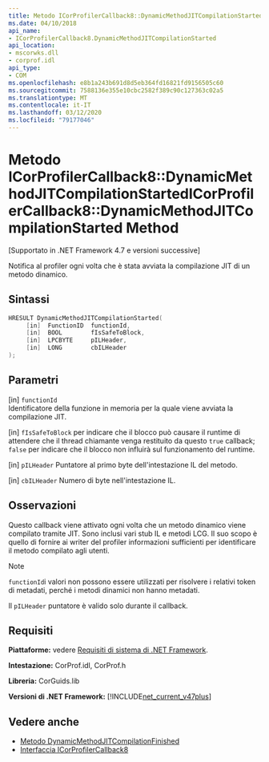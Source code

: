 ```yaml
---
title: Metodo ICorProfilerCallback8::DynamicMethodJITCompilationStartedICorProfilerCallback8::DynamicMethodJITCompilationStarted Method
ms.date: 04/10/2018
api_name:
- ICorProfilerCallback8.DynamicMethodJITCompilationStarted
api_location:
- mscorwks.dll
- corprof.idl
api_type:
- COM
ms.openlocfilehash: e8b1a243b691d8d5eb364fd16821fd9156505c60
ms.sourcegitcommit: 7588136e355e10cbc2582f389c90c127363c02a5
ms.translationtype: MT
ms.contentlocale: it-IT
ms.lasthandoff: 03/12/2020
ms.locfileid: "79177046"
---
```

# <a name="icorprofilercallback8dynamicmethodjitcompilationstarted-method"></a>Metodo ICorProfilerCallback8::DynamicMethodJITCompilationStartedICorProfilerCallback8::DynamicMethodJITCompilationStarted Method
[Supportato in .NET Framework 4.7 e versioni successive]  
  
Notifica al profiler ogni volta che è stata avviata la compilazione JIT di un metodo dinamico.  
  
## <a name="syntax"></a>Sintassi  
  
```cpp  
HRESULT DynamicMethodJITCompilationStarted(  
     [in]  FunctionID  functionId,
     [in]  BOOL        fIsSafeToBlock,
     [in]  LPCBYTE     pILHeader,
     [in]  LONG        cbILHeader
);  
```  
  
## <a name="parameters"></a>Parametri  
[in] `functionId`  
Identificatore della funzione in memoria per la quale viene avviata la compilazione JIT.

[in] `fIsSafeToBlock` per indicare che il blocco può causare il runtime di attendere che il thread chiamante venga restituito da questo 
 `true` callback; `false` per indicare che il blocco non influirà sul funzionamento del runtime.  

[in] `pILHeader` Puntatore al primo byte dell'intestazione IL del metodo.

[in] `cbILHeader` Numero di byte nell'intestazione IL.

## <a name="remarks"></a>Osservazioni  

Questo callback viene attivato ogni volta che un metodo dinamico viene compilato tramite JIT. Sono inclusi vari stub IL e metodi LCG. Il suo scopo è quello di fornire ai writer del profiler informazioni sufficienti per identificare il metodo compilato agli utenti.

> [!NOTE]
> `functionId`i valori non possono essere utilizzati per risolvere i relativi token di metadati, perché i metodi dinamici non hanno metadati.

Il `pILHeader` puntatore è valido solo durante il callback.

## <a name="requirements"></a>Requisiti  
 **Piattaforme:** vedere [Requisiti di sistema di .NET Framework](../../../../docs/framework/get-started/system-requirements.md).  
  
 **Intestazione:** CorProf.idl, CorProf.h  
  
 **Libreria:** CorGuids.lib  
  
 **Versioni di .NET Framework:** [!INCLUDE[net_current_v47plus](../../../../includes/net-current-v47plus.md)]  
  
## <a name="see-also"></a>Vedere anche

- [Metodo DynamicMethodJITCompilationFinished](icorprofilercallback8-dynamicmethodjitcompilationfinished-method.md)
- [Interfaccia ICorProfilerCallback8](icorprofilercallback8-interface.md)
